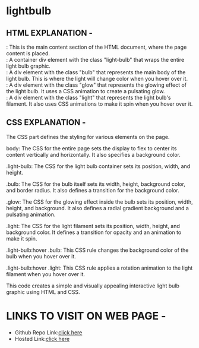 # lightbulb


## HTML EXPLANATION - 
<body>: This is the main content section of the HTML document, where the page content is placed.

<div class="light-bulb">: A container div element with the class "light-bulb" that wraps the entire light bulb graphic.

<div class="bulb">: A div element with the class "bulb" that represents the main body of the light bulb. This is where the light will change color when you hover over it.

<div class="glow">: A div element with the class "glow" that represents the glowing effect of the light bulb. It uses a CSS animation to create a pulsating glow.

<div class="light">: A div element with the class "light" that represents the light bulb's filament. It also uses CSS animations to make it spin when you hover over it.

## CSS EXPLANATION - 
The CSS part defines the styling for various elements on the page.

body: The CSS for the entire page sets the display to flex to center its content vertically and horizontally. It also specifies a background color.

.light-bulb: The CSS for the light bulb container sets its position, width, and height.

.bulb: The CSS for the bulb itself sets its width, height, background color, and border radius. It also defines a transition for the background color.

.glow: The CSS for the glowing effect inside the bulb sets its position, width, height, and background. It also defines a radial gradient background and a pulsating animation.

.light: The CSS for the light filament sets its position, width, height, and background color. It defines a transition for opacity and an animation to make it spin.

.light-bulb:hover .bulb: This CSS rule changes the background color of the bulb when you hover over it.

.light-bulb:hover .light: This CSS rule applies a rotation animation to the light filament when you hover over it.

This code creates a simple and visually appealing interactive light bulb graphic using HTML and CSS.

# LINKS TO VISIT ON WEB PAGE -
- Github Repo Link:[click here]()
- Hosted Link:[click here](https://namishagurunani.github.io/lightbulb/)
